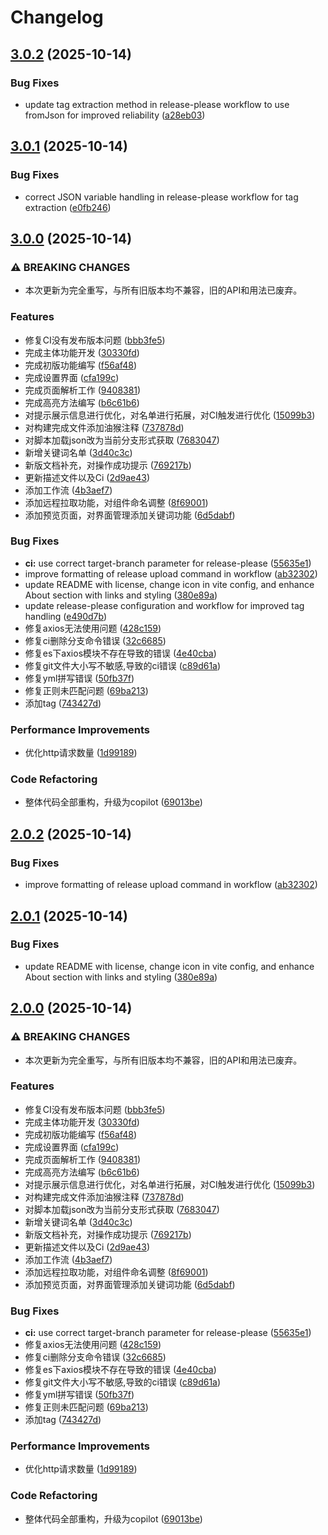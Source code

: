 # Changelog

## [3.0.2](https://github.com/bosens-China/boss-copilot/compare/new-v3.0.1...new-v3.0.2) (2025-10-14)


### Bug Fixes

* update tag extraction method in release-please workflow to use fromJson for improved reliability ([a28eb03](https://github.com/bosens-China/boss-copilot/commit/a28eb0330796be5e6f607fe4ea2613ee39df6ff5))

## [3.0.1](https://github.com/bosens-China/boss-copilot/compare/new-v3.0.0...new-v3.0.1) (2025-10-14)


### Bug Fixes

* correct JSON variable handling in release-please workflow for tag extraction ([e0fb246](https://github.com/bosens-China/boss-copilot/commit/e0fb2466bcf3934a28b259cf29466be172d0264f))

## [3.0.0](https://github.com/bosens-China/boss-copilot/compare/new-v2.0.2...new-v3.0.0) (2025-10-14)


### ⚠ BREAKING CHANGES

* 本次更新为完全重写，与所有旧版本均不兼容，旧的API和用法已废弃。

### Features

* 修复CI没有发布版本问题 ([bbb3fe5](https://github.com/bosens-China/boss-copilot/commit/bbb3fe5030122295c3afbc55343e81335be150ff))
* 完成主体功能开发 ([30330fd](https://github.com/bosens-China/boss-copilot/commit/30330fd9cc34e9eb275e6e03f6d50a5c4b0c6bc8))
* 完成初版功能编写 ([f56af48](https://github.com/bosens-China/boss-copilot/commit/f56af4880681ec52cc312666cd53641cf2fc3ef6))
* 完成设置界面 ([cfa199c](https://github.com/bosens-China/boss-copilot/commit/cfa199c7cf8574c602b46e09bba7071496d7de42))
* 完成页面解析工作 ([9408381](https://github.com/bosens-China/boss-copilot/commit/94083814b6d671abfa810357beae78959751d220))
* 完成高亮方法编写 ([b6c61b6](https://github.com/bosens-China/boss-copilot/commit/b6c61b6560fae4686c4e45a5316f5ce494da77da))
* 对提示展示信息进行优化，对名单进行拓展，对CI触发进行优化 ([15099b3](https://github.com/bosens-China/boss-copilot/commit/15099b30bd51c6b0b40572cd4ac2a599e64230f5))
* 对构建完成文件添加油猴注释 ([737878d](https://github.com/bosens-China/boss-copilot/commit/737878d59e7e80f529e7cf8cef671da56cca8a02))
* 对脚本加载json改为当前分支形式获取 ([7683047](https://github.com/bosens-China/boss-copilot/commit/7683047f1a4720ef277b86a98d4ae811a185d279))
* 新增关键词名单 ([3d40c3c](https://github.com/bosens-China/boss-copilot/commit/3d40c3c8859f0f7165baee028c79b410941f1ef5))
* 新版文档补充，对操作成功提示 ([769217b](https://github.com/bosens-China/boss-copilot/commit/769217b00bc3e5ffb1e1f93751d1178cfdbde568))
* 更新描述文件以及Ci ([2d9ae43](https://github.com/bosens-China/boss-copilot/commit/2d9ae43e2b2e9cfbd9acf8505fb8ef2e84782397))
* 添加工作流 ([4b3aef7](https://github.com/bosens-China/boss-copilot/commit/4b3aef7099fa3eee6657888c3d05fc8f98b57e25))
* 添加远程拉取功能，对组件命名调整 ([8f69001](https://github.com/bosens-China/boss-copilot/commit/8f690011a609866b7a3e17314125e33a006d9023))
* 添加预览页面，对界面管理添加关键词功能 ([6d5dabf](https://github.com/bosens-China/boss-copilot/commit/6d5dabf6e88c50c37728565b71e0d9c1c37ec903))


### Bug Fixes

* **ci:** use correct target-branch parameter for release-please ([55635e1](https://github.com/bosens-China/boss-copilot/commit/55635e132914fcd018a881a9971affe84e2d89d9))
* improve formatting of release upload command in workflow ([ab32302](https://github.com/bosens-China/boss-copilot/commit/ab3230274520e2bf8e034a720a8c0fad566ddc96))
* update README with license, change icon in vite config, and enhance About section with links and styling ([380e89a](https://github.com/bosens-China/boss-copilot/commit/380e89a5e84e7857fe852acecf2046e1267ce703))
* update release-please configuration and workflow for improved tag handling ([e490d7b](https://github.com/bosens-China/boss-copilot/commit/e490d7bbcc6bf978e3b69f1e126efaa61c6112ac))
* 修复axios无法使用问题 ([428c159](https://github.com/bosens-China/boss-copilot/commit/428c159cd724f1fc74b451487340767fb7f2be2f))
* 修复ci删除分支命令错误 ([32c6685](https://github.com/bosens-China/boss-copilot/commit/32c66856e4f555e26f788d48d2d542c7fdf69a04))
* 修复es下axios模块不存在导致的错误 ([4e40cba](https://github.com/bosens-China/boss-copilot/commit/4e40cbac1127cc11cc79f60fdb2b600e485369d3))
* 修复git文件大小写不敏感,导致的ci错误 ([c89d61a](https://github.com/bosens-China/boss-copilot/commit/c89d61a31f66ab8f5f5bf96ed99e81746d9c7e8a))
* 修复yml拼写错误 ([50fb37f](https://github.com/bosens-China/boss-copilot/commit/50fb37f4359d594fb1708845a24b0ebc66cb207b))
* 修复正则未匹配问题 ([69ba213](https://github.com/bosens-China/boss-copilot/commit/69ba213b7c86976999e04c0993e8562182a9b73b))
* 添加tag ([743427d](https://github.com/bosens-China/boss-copilot/commit/743427dacfe083ae38251c0352eb08209d868cc4))


### Performance Improvements

* 优化http请求数量 ([1d99189](https://github.com/bosens-China/boss-copilot/commit/1d99189bcdfbeba525f8211db3dea704d326ac29))


### Code Refactoring

* 整体代码全部重构，升级为copilot ([69013be](https://github.com/bosens-China/boss-copilot/commit/69013bebb3ab39dff625366c86bcfdc46ba9efa5))

## [2.0.2](https://github.com/bosens-China/boss-copilot/compare/new-vv2.0.1...new-vv2.0.2) (2025-10-14)


### Bug Fixes

* improve formatting of release upload command in workflow ([ab32302](https://github.com/bosens-China/boss-copilot/commit/ab3230274520e2bf8e034a720a8c0fad566ddc96))

## [2.0.1](https://github.com/bosens-China/boss-copilot/compare/new-vv2.0.0...new-vv2.0.1) (2025-10-14)


### Bug Fixes

* update README with license, change icon in vite config, and enhance About section with links and styling ([380e89a](https://github.com/bosens-China/boss-copilot/commit/380e89a5e84e7857fe852acecf2046e1267ce703))

## [2.0.0](https://github.com/bosens-China/boss-copilot/compare/new-vv1.2.4...new-vv2.0.0) (2025-10-14)


### ⚠ BREAKING CHANGES

* 本次更新为完全重写，与所有旧版本均不兼容，旧的API和用法已废弃。

### Features

* 修复CI没有发布版本问题 ([bbb3fe5](https://github.com/bosens-China/boss-copilot/commit/bbb3fe5030122295c3afbc55343e81335be150ff))
* 完成主体功能开发 ([30330fd](https://github.com/bosens-China/boss-copilot/commit/30330fd9cc34e9eb275e6e03f6d50a5c4b0c6bc8))
* 完成初版功能编写 ([f56af48](https://github.com/bosens-China/boss-copilot/commit/f56af4880681ec52cc312666cd53641cf2fc3ef6))
* 完成设置界面 ([cfa199c](https://github.com/bosens-China/boss-copilot/commit/cfa199c7cf8574c602b46e09bba7071496d7de42))
* 完成页面解析工作 ([9408381](https://github.com/bosens-China/boss-copilot/commit/94083814b6d671abfa810357beae78959751d220))
* 完成高亮方法编写 ([b6c61b6](https://github.com/bosens-China/boss-copilot/commit/b6c61b6560fae4686c4e45a5316f5ce494da77da))
* 对提示展示信息进行优化，对名单进行拓展，对CI触发进行优化 ([15099b3](https://github.com/bosens-China/boss-copilot/commit/15099b30bd51c6b0b40572cd4ac2a599e64230f5))
* 对构建完成文件添加油猴注释 ([737878d](https://github.com/bosens-China/boss-copilot/commit/737878d59e7e80f529e7cf8cef671da56cca8a02))
* 对脚本加载json改为当前分支形式获取 ([7683047](https://github.com/bosens-China/boss-copilot/commit/7683047f1a4720ef277b86a98d4ae811a185d279))
* 新增关键词名单 ([3d40c3c](https://github.com/bosens-China/boss-copilot/commit/3d40c3c8859f0f7165baee028c79b410941f1ef5))
* 新版文档补充，对操作成功提示 ([769217b](https://github.com/bosens-China/boss-copilot/commit/769217b00bc3e5ffb1e1f93751d1178cfdbde568))
* 更新描述文件以及Ci ([2d9ae43](https://github.com/bosens-China/boss-copilot/commit/2d9ae43e2b2e9cfbd9acf8505fb8ef2e84782397))
* 添加工作流 ([4b3aef7](https://github.com/bosens-China/boss-copilot/commit/4b3aef7099fa3eee6657888c3d05fc8f98b57e25))
* 添加远程拉取功能，对组件命名调整 ([8f69001](https://github.com/bosens-China/boss-copilot/commit/8f690011a609866b7a3e17314125e33a006d9023))
* 添加预览页面，对界面管理添加关键词功能 ([6d5dabf](https://github.com/bosens-China/boss-copilot/commit/6d5dabf6e88c50c37728565b71e0d9c1c37ec903))


### Bug Fixes

* **ci:** use correct target-branch parameter for release-please ([55635e1](https://github.com/bosens-China/boss-copilot/commit/55635e132914fcd018a881a9971affe84e2d89d9))
* 修复axios无法使用问题 ([428c159](https://github.com/bosens-China/boss-copilot/commit/428c159cd724f1fc74b451487340767fb7f2be2f))
* 修复ci删除分支命令错误 ([32c6685](https://github.com/bosens-China/boss-copilot/commit/32c66856e4f555e26f788d48d2d542c7fdf69a04))
* 修复es下axios模块不存在导致的错误 ([4e40cba](https://github.com/bosens-China/boss-copilot/commit/4e40cbac1127cc11cc79f60fdb2b600e485369d3))
* 修复git文件大小写不敏感,导致的ci错误 ([c89d61a](https://github.com/bosens-China/boss-copilot/commit/c89d61a31f66ab8f5f5bf96ed99e81746d9c7e8a))
* 修复yml拼写错误 ([50fb37f](https://github.com/bosens-China/boss-copilot/commit/50fb37f4359d594fb1708845a24b0ebc66cb207b))
* 修复正则未匹配问题 ([69ba213](https://github.com/bosens-China/boss-copilot/commit/69ba213b7c86976999e04c0993e8562182a9b73b))
* 添加tag ([743427d](https://github.com/bosens-China/boss-copilot/commit/743427dacfe083ae38251c0352eb08209d868cc4))


### Performance Improvements

* 优化http请求数量 ([1d99189](https://github.com/bosens-China/boss-copilot/commit/1d99189bcdfbeba525f8211db3dea704d326ac29))


### Code Refactoring

* 整体代码全部重构，升级为copilot ([69013be](https://github.com/bosens-China/boss-copilot/commit/69013bebb3ab39dff625366c86bcfdc46ba9efa5))

